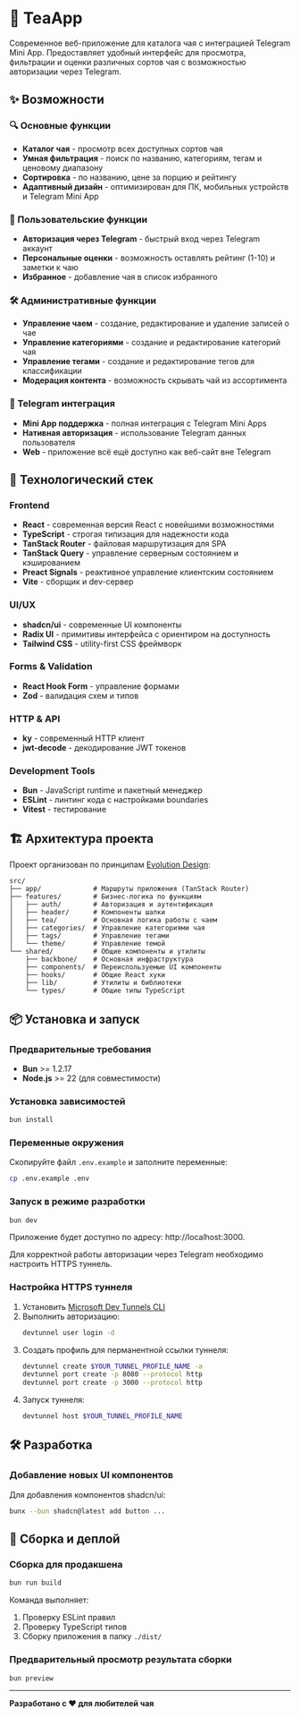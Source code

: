 # 🍃 TeaApp

Современное веб-приложение для каталога чая с интеграцией Telegram Mini App. Предоставляет удобный интерфейс для просмотра, фильтрации и оценки различных сортов чая с возможностью авторизации через Telegram.

## ✨ Возможности

### 🔍 Основные функции
- **Каталог чая** - просмотр всех доступных сортов чая
- **Умная фильтрация** - поиск по названию, категориям, тегам и ценовому диапазону
- **Сортировка** - по названию, цене за порцию и рейтингу
- **Адаптивный дизайн** - оптимизирован для ПК, мобильных устройств и Telegram Mini App

### 👤 Пользовательские функции
- **Авторизация через Telegram** - быстрый вход через Telegram аккаунт
- **Персональные оценки** - возможность оставлять рейтинг (1-10) и заметки к чаю
- **Избранное** - добавление чая в список избранного

### 🛠 Административные функции
- **Управление чаем** - создание, редактирование и удаление записей о чае
- **Управление категориями** - создание и редактирование категорий чая
- **Управление тегами** - создание и редактирование тегов для классификации
- **Модерация контента** - возможность скрывать чай из ассортимента

### 📱 Telegram интеграция
- **Mini App поддержка** - полная интеграция с Telegram Mini Apps
- **Нативная авторизация** - использование Telegram данных пользователя
- **Web** - приложение всё ещё доступно как веб-сайт вне Telegram

## 🚀 Технологический стек

### Frontend
- **React** - современная версия React с новейшими возможностями
- **TypeScript** - строгая типизация для надежности кода
- **TanStack Router** - файловая маршрутизация для SPA
- **TanStack Query** - управление серверным состоянием и кэшированием
- **Preact Signals** - реактивное управление клиентским состоянием
- **Vite** - сборщик и dev-сервер

### UI/UX
- **shadcn/ui** - современные UI компоненты
- **Radix UI** - примитивы интерфейса с ориентиром на доступность
- **Tailwind CSS** - utility-first CSS фреймворк

### Forms & Validation
- **React Hook Form** - управление формами
- **Zod** - валидация схем и типов

### HTTP & API
- **ky** - современный HTTP клиент
- **jwt-decode** - декодирование JWT токенов

### Development Tools
- **Bun** - JavaScript runtime и пакетный менеджер
- **ESLint** - линтинг кода с настройками boundaries
- **Vitest** - тестирование

## 🏗 Архитектура проекта

Проект организован по принципам [Evolution Design](https://ed.evocomm.space/):

```
src/
├── app/             # Маршруты приложения (TanStack Router)
├── features/        # Бизнес-логика по функциям
│   ├── auth/        # Авторизация и аутентификация
│   ├── header/      # Компоненты шапки
│   ├── tea/         # Основная логика работы с чаем
│   ├── categories/  # Управление категориями чая
│   ├── tags/        # Управление тегами
│   └── theme/       # Управление темой
└── shared/          # Общие компоненты и утилиты
    ├── backbone/    # Основная инфраструктура
    ├── components/  # Переиспользуемые UI компоненты
    ├── hooks/       # Общие React хуки
    ├── lib/         # Утилиты и библиотеки
    └── types/       # Общие типы TypeScript
```

## 📦 Установка и запуск

### Предварительные требования
- **Bun** >= 1.2.17
- **Node.js** >= 22 (для совместимости)

### Установка зависимостей
```bash
bun install
```

### Переменные окружения
Скопируйте файл `.env.example` и заполните переменные:
```bash
cp .env.example .env
```

### Запуск в режиме разработки
```bash
bun dev
```
Приложение будет доступно по адресу: http://localhost:3000.

Для корректной работы авторизации через Telegram необходимо настроить HTTPS туннель.

### Настройка HTTPS туннеля

1. Установить [Microsoft Dev Tunnels CLI](https://learn.microsoft.com/en-us/azure/developer/dev-tunnels/get-started)
2. Выполнить авторизацию:
    ```bash
    devtunnel user login -d
    ```
3. Создать профиль для перманентной ссылки туннеля:
   ```bash
   devtunnel create $YOUR_TUNNEL_PROFILE_NAME -a
   devtunnel port create -p 8080 --protocol http
   devtunnel port create -p 3000 --protocol http 
   ```
4. Запуск туннеля:
   ```bash
   devtunnel host $YOUR_TUNNEL_PROFILE_NAME
   ```

## 🛠 Разработка

### Добавление новых UI компонентов
Для добавления компонентов shadcn/ui:
```bash
bunx --bun shadcn@latest add button ...
```

## 🚢 Сборка и деплой

### Сборка для продакшена
```bash
bun run build
```

Команда выполняет:
1. Проверку ESLint правил
2. Проверку TypeScript типов
3. Сборку приложения в папку `./dist/`

### Предварительный просмотр результата сборки
```bash
bun preview
```

---

**Разработано с ❤️ для любителей чая**
